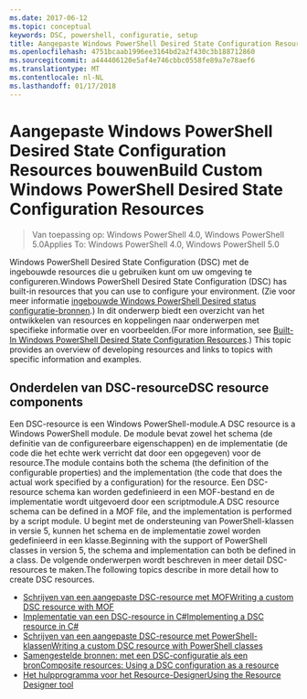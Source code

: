 ```yaml
---
ms.date: 2017-06-12
ms.topic: conceptual
keywords: DSC, powershell, configuratie, setup
title: Aangepaste Windows PowerShell Desired State Configuration Resources bouwen
ms.openlocfilehash: 4751bcaab1996ee3164bd2a2f430c3b188712860
ms.sourcegitcommit: a444406120e5af4e746cbbc0558fe89a7e78aef6
ms.translationtype: MT
ms.contentlocale: nl-NL
ms.lasthandoff: 01/17/2018
---
```

# <a name="build-custom-windows-powershell-desired-state-configuration-resources"></a><span data-ttu-id="4ad1a-103">Aangepaste Windows PowerShell Desired State Configuration Resources bouwen</span><span class="sxs-lookup"><span data-stu-id="4ad1a-103">Build Custom Windows PowerShell Desired State Configuration Resources</span></span>

> <span data-ttu-id="4ad1a-104">Van toepassing op: Windows PowerShell 4.0, Windows PowerShell 5.0</span><span class="sxs-lookup"><span data-stu-id="4ad1a-104">Applies To: Windows PowerShell 4.0, Windows PowerShell 5.0</span></span>

<span data-ttu-id="4ad1a-105">Windows PowerShell Desired State Configuration (DSC) met de ingebouwde resources die u gebruiken kunt om uw omgeving te configureren.</span><span class="sxs-lookup"><span data-stu-id="4ad1a-105">Windows PowerShell Desired State Configuration (DSC) has built-in resources that you can use to configure your environment.</span></span> <span data-ttu-id="4ad1a-106">(Zie voor meer informatie [ingebouwde Windows PowerShell Desired status configuratie-bronnen](builtInResource.md).) In dit onderwerp biedt een overzicht van het ontwikkelen van resources en koppelingen naar onderwerpen met specifieke informatie over en voorbeelden.</span><span class="sxs-lookup"><span data-stu-id="4ad1a-106">(For more information, see [Built-In Windows PowerShell Desired State Configuration Resources](builtInResource.md).) This topic provides an overview of developing resources and links to topics with specific information and examples.</span></span>

## <a name="dsc-resource-components"></a><span data-ttu-id="4ad1a-107">Onderdelen van DSC-resource</span><span class="sxs-lookup"><span data-stu-id="4ad1a-107">DSC resource components</span></span>

<span data-ttu-id="4ad1a-108">Een DSC-resource is een Windows PowerShell-module.</span><span class="sxs-lookup"><span data-stu-id="4ad1a-108">A DSC resource is a Windows PowerShell module.</span></span> <span data-ttu-id="4ad1a-109">De module bevat zowel het schema (de definitie van de configureerbare eigenschappen) en de implementatie (de code die het echte werk verricht dat door een opgegeven) voor de resource.</span><span class="sxs-lookup"><span data-stu-id="4ad1a-109">The module contains both the schema (the definition of the configurable properties) and the implementation (the code that does the actual work specified by a configuration) for the resource.</span></span> <span data-ttu-id="4ad1a-110">Een DSC-resource schema kan worden gedefinieerd in een MOF-bestand en de implementatie wordt uitgevoerd door een scriptmodule.</span><span class="sxs-lookup"><span data-stu-id="4ad1a-110">A DSC resource schema can be defined in a MOF file, and the implementation is performed by a script module.</span></span> <span data-ttu-id="4ad1a-111">U begint met de ondersteuning van PowerShell-klassen in versie 5, kunnen het schema en de implementatie zowel worden gedefinieerd in een klasse.</span><span class="sxs-lookup"><span data-stu-id="4ad1a-111">Beginning with the support of PowerShell classes in version 5, the schema and implementation can both be defined in a class.</span></span> <span data-ttu-id="4ad1a-112">De volgende onderwerpen wordt beschreven in meer detail DSC-resources te maken.</span><span class="sxs-lookup"><span data-stu-id="4ad1a-112">The following topics describe in more detail how to create DSC resources.</span></span>

* [<span data-ttu-id="4ad1a-113">Schrijven van een aangepaste DSC-resource met MOF</span><span class="sxs-lookup"><span data-stu-id="4ad1a-113">Writing a custom DSC resource with MOF</span></span>](authoringResourceMOF.md)
* [<span data-ttu-id="4ad1a-114">Implementatie van een DSC-resource in C#</span><span class="sxs-lookup"><span data-stu-id="4ad1a-114">Implementing a DSC resource in C#</span></span>](authoringResourceMofCS.md)
* [<span data-ttu-id="4ad1a-115">Schrijven van een aangepaste DSC-resource met PowerShell-klassen</span><span class="sxs-lookup"><span data-stu-id="4ad1a-115">Writing a custom DSC resource with PowerShell classes</span></span>](authoringResourceClass.md)
* [<span data-ttu-id="4ad1a-116">Samengestelde bronnen: met een DSC-configuratie als een bron</span><span class="sxs-lookup"><span data-stu-id="4ad1a-116">Composite resources: Using a DSC configuration as a resource</span></span>](authoringResourceComposite.md)
* [<span data-ttu-id="4ad1a-117">Het hulpprogramma voor het Resource-Designer</span><span class="sxs-lookup"><span data-stu-id="4ad1a-117">Using the Resource Designer tool</span></span>](authoringResourceMofDesigner.md)

